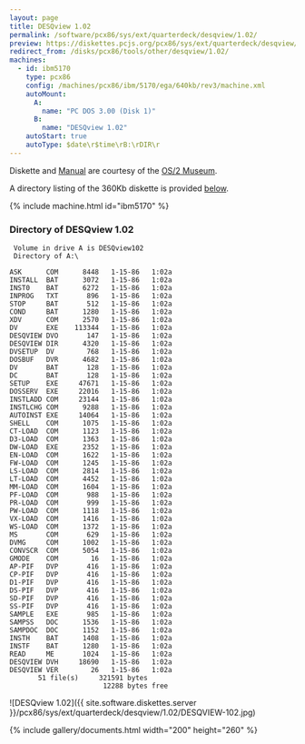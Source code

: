 ```yaml
---
layout: page
title: DESQview 1.02
permalink: /software/pcx86/sys/ext/quarterdeck/desqview/1.02/
preview: https://diskettes.pcjs.org/pcx86/sys/ext/quarterdeck/desqview/1.02/DESQVIEW-102.jpg
redirect_from: /disks/pcx86/tools/other/desqview/1.02/
machines:
  - id: ibm5170
    type: pcx86
    config: /machines/pcx86/ibm/5170/ega/640kb/rev3/machine.xml
    autoMount:
      A:
        name: "PC DOS 3.00 (Disk 1)"
      B:
        name: "DESQview 1.02"
    autoStart: true
    autoType: $date\r$time\rB:\rDIR\r
---
```


Diskette and [Manual](#documents) are courtesy of the [OS/2 Museum](http://os2museum.com).

A directory listing of the 360Kb diskette is provided [below](#directory-of-desqview-102).

{% include machine.html id="ibm5170" %}

### Directory of DESQview 1.02

     Volume in drive A is DESQview102
     Directory of A:\

    ASK      COM      8448   1-15-86   1:02a
    INSTALL  BAT      3072   1-15-86   1:02a
    INST0    BAT      6272   1-15-86   1:02a
    INPROG   TXT       896   1-15-86   1:02a
    STOP     BAT       512   1-15-86   1:02a
    COND     BAT      1280   1-15-86   1:02a
    XDV      COM      2570   1-15-86   1:02a
    DV       EXE    113344   1-15-86   1:02a
    DESQVIEW DVO       147   1-15-86   1:02a
    DESQVIEW DIR      4320   1-15-86   1:02a
    DVSETUP  DV        768   1-15-86   1:02a
    DOSBUF   DVR      4682   1-15-86   1:02a
    DV       BAT       128   1-15-86   1:02a
    DC       BAT       128   1-15-86   1:02a
    SETUP    EXE     47671   1-15-86   1:02a
    DOSSERV  EXE     22016   1-15-86   1:02a
    INSTLADD COM     23144   1-15-86   1:02a
    INSTLCHG COM      9288   1-15-86   1:02a
    AUTOINST EXE     14064   1-15-86   1:02a
    SHELL    COM      1075   1-15-86   1:02a
    CT-LOAD  COM      1123   1-15-86   1:02a
    D3-LOAD  COM      1363   1-15-86   1:02a
    DW-LOAD  EXE      2352   1-15-86   1:02a
    EN-LOAD  COM      1622   1-15-86   1:02a
    FW-LOAD  COM      1245   1-15-86   1:02a
    LS-LOAD  COM      2814   1-15-86   1:02a
    LT-LOAD  COM      4452   1-15-86   1:02a
    MM-LOAD  COM      1604   1-15-86   1:02a
    PF-LOAD  COM       988   1-15-86   1:02a
    PR-LOAD  COM       999   1-15-86   1:02a
    PW-LOAD  COM      1118   1-15-86   1:02a
    VX-LOAD  COM      1416   1-15-86   1:02a
    WS-LOAD  COM      1372   1-15-86   1:02a
    MS       COM       629   1-15-86   1:02a
    DVMG     COM      1002   1-15-86   1:02a
    CONVSCR  COM      5054   1-15-86   1:02a
    GMODE    COM        16   1-15-86   1:02a
    AP-PIF   DVP       416   1-15-86   1:02a
    CP-PIF   DVP       416   1-15-86   1:02a
    D1-PIF   DVP       416   1-15-86   1:02a
    DS-PIF   DVP       416   1-15-86   1:02a
    SD-PIF   DVP       416   1-15-86   1:02a
    SS-PIF   DVP       416   1-15-86   1:02a
    SAMPLE   EXE       985   1-15-86   1:02a
    SAMPSS   DOC      1536   1-15-86   1:02a
    SAMPDOC  DOC      1152   1-15-86   1:02a
    INSTH    BAT      1408   1-15-86   1:02a
    INSTF    BAT      1280   1-15-86   1:02a
    READ     ME       1024   1-15-86   1:02a
    DESQVIEW DVH     18690   1-15-86   1:02a
    DESQVIEW VER        26   1-15-86   1:02a
           51 file(s)     321591 bytes
                           12288 bytes free

![DESQview 1.02]({{ site.software.diskettes.server }}/pcx86/sys/ext/quarterdeck/desqview/1.02/DESQVIEW-102.jpg)

<!-- Documentation -->

{% include gallery/documents.html width="200" height="260" %}
